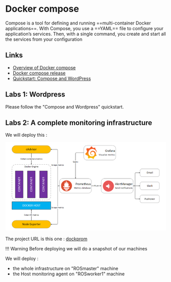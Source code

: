 # Docker compose

Compose is a tool for defining and running ==multi-container Docker applications==. 
With Compose, you use a ==YAML== file to configure your application’s services. 
Then, with a single command, you create and start all the services from your configuration

## Links

* [Overview of Docker compose](https://docs.docker.com/compose/)
* [Docker compose release](https://github.com/docker/compose/releases)
* [Quickstart: Compose and WordPress]( https://docs.docker.com/compose/wordpress/]  )

## Labs 1: Wordpress

Please follow the "Compose and Wordpress" quickstart.

## Labs 2: A complete monitoring infrastructure

We will deploy this :

![DOKCOMPOSE](../files/virtualization/docker_compose.png "Docker compose")

The project URL is this one : [dockprom](https://github.com/stefanprodan/dockprom)

!!! Warning
    Before deploying we will do a snapshot of our machines

We will deploy :

* the whole infrastructure on "ROSmaster" machine
* the Host monitoring agent on "ROSworker1" machine 
